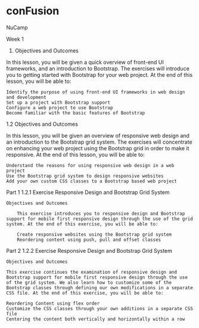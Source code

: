 # conFusion
NuCamp

Week 1
1. Objectives and Outcomes

In this lesson, you will be given a quick overview of front-end UI frameworks, and an introduction to Bootstrap. The exercises will introduce you to getting started with Bootstrap for your web project. At the end of this lesson, you will be able to:

    Identify the purpose of using front-end UI frameworks in web design and development
    Set up a project with Bootstrap support
    Configure a web project to use Bootstrap
    Become familiar with the basic features of Bootstrap
    
    
1.2 Objectives and Outcomes

In this lesson, you will be given an overview of responsive web design and an introduction to the Bootstrap grid system. The exercises will concentrate on enhancing your web project using the Bootstrap grid in order to make it responsive. At the end of this lesson, you will be able to:

    Understand the reasons for using responsive web design in a web project
    Use the Bootstrap grid system to design responsive websites
    Add your own custom CSS classes to a Bootstrap based web project

Part 1
 1.2.1 Exercise Responsive Design and Bootstrap Grid System
    
    Objectives and Outcomes

        This exercise introduces you to responsive design and Bootstrap support for mobile first responsive design through the use of the grid system. At the end of this exercise, you will be able to:

        Create responsive websites using the Bootstrap grid system
        Reordering content using push, pull and offset classes

Part 2
1.2.2 Exercise Responsive Design and Bootstrap Grid System

    Objectives and Outcomes

    This exercise continues the examination of responsive design and Bootstrap support for mobile first responsive design through the use of the grid system. We also learn how to customize some of the Bootstrap classes through defining our own modifications in a separate CSS file. At the end of this exercise, you will be able to:

    Reordering Content using flex order
    Customize the CSS classes through your own additions in a separate CSS file
    Centering the content both vertically and horizontally within a row
